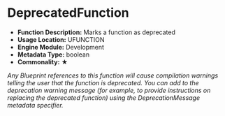# DeprecatedFunction

- **Function Description:** Marks a function as deprecated
- **Usage Location:** UFUNCTION
- **Engine Module:** Development
- **Metadata Type:** boolean
- **Commonality:** ★

*Any Blueprint references to this function will cause compilation warnings telling the user that the function is deprecated. You can add to the deprecation warning message (for example, to provide instructions on replacing the deprecated function) using the DeprecationMessage metadata specifier.*